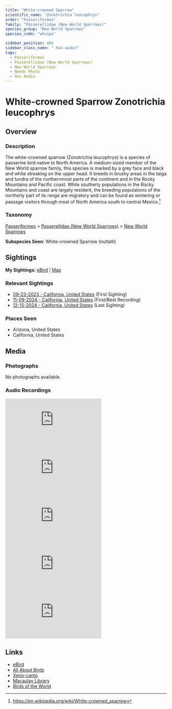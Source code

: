 ```yaml
---
title: "White-crowned Sparrow"
scientific_name: "Zonotrichia leucophrys"
order: "Passeriformes"
family: "Passerellidae (New World Sparrows)"
species_group: "New World Sparrows"
species_code: "whcspa"

sidebar_position: 406
sidebar_class_name: " has-audio"
tags: 
  - Passeriformes
  - Passerellidae (New World Sparrows)
  - New World Sparrows
  - Needs Photo
  - Has Audio
---
```


# White-crowned Sparrow <span className='sci_name'>Zonotrichia leucophrys</span>

## Overview

### Description
The white-crowned sparrow (Zonotrichia leucophrys) is a species of passerine bird native to North America. A medium-sized member of the New World sparrow family, this species is marked by a grey face and black and white streaking on the upper head. It breeds in brushy areas in the taiga and tundra of the northernmost parts of the continent and in the Rocky Mountains and Pacific coast. While southerly populations in the Rocky Mountains and coast are largely resident, the breeding populations of the northerly part of its range are migratory and can be found as wintering or passage visitors through most of North America south to central Mexico.[^1]

[^1]: https://en.wikipedia.org/wiki/White-crowned_sparrow

### Taxonomy
[Passeriformes](/tags/passeriformes) > [Passerellidae (New World Sparrows)](/tags/passerellidae-new-world-sparrows) > [New World Sparrows](/tags/new-world-sparrows)

**Subspecies Seen**: White-crowned Sparrow (nuttalli)


## Sightings

**My Sightings:** [eBird](https://ebird.org/lifelist?r=world&time=life&spp=whcspa) | [Map](/map?species_code=whcspa)

### Relevant Sightings

* [09-23-2023 - California, United States](https://ebird.org/checklist/S150584251) (First Sighting)
* [11-09-2024 - California, United States](https://ebird.org/checklist/S202974271) (First/Best Recording)
* [12-15-2024 - California, United States](https://ebird.org/checklist/S205522237) (Last Sighting)

### Places Seen

* Arizona, United States
* California, United States



## Media
### Photographs
No photographs available.

### Audio Recordings
<iframe className="audio_iframe" src="https://macaulaylibrary.org/asset/626557628/embed" frameBorder="0" allowFullScreen></iframe>
<iframe className="audio_iframe" src="https://macaulaylibrary.org/asset/626485751/embed" frameBorder="0" allowFullScreen></iframe>
<iframe className="audio_iframe" src="https://macaulaylibrary.org/asset/626843323/embed" frameBorder="0" allowFullScreen></iframe>
<iframe className="audio_iframe" src="https://macaulaylibrary.org/asset/626843369/embed" frameBorder="0" allowFullScreen></iframe>
<iframe className="audio_iframe" src="https://macaulaylibrary.org/asset/626843425/embed" frameBorder="0" allowFullScreen></iframe>

## Links
* [eBird](https://ebird.org/species/whcspa) 
* [All About Birds](https://www.allaboutbirds.org/guide/whcspa) 
* [Xeno-canto](https://www.xeno-canto.org/species/zonotrichia-leucophrys) 
* [Macaulay Library](https://search.macaulaylibrary.org/catalog?taxonCode=whcspa&sort=rating_rank_desc)
* [Birds of the World](https://birdsoftheworld.org/bow/species/whcspa)
